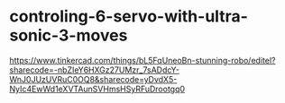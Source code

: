 # controling-6-servo-with-ultra-sonic-3-moves
https://www.tinkercad.com/things/bL5FqUneoBn-stunning-robo/editel?sharecode=-nbZIeY6HXGz27UMzr_7sADdcY-WnJ0JUzUVRuC0OQ8&sharecode=yDvdX5-NyIc4EwWd1eXVTAunSVHmsHSyRFuDrootgq0
